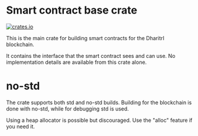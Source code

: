 # Smart contract base crate

[![crates.io](https://img.shields.io/crates/v/dharitri-sc.svg)](https://crates.io/crates/dharitri-sc) 

This is the main crate for building smart contracts for the DharitrI blockchain.

It contains the interface that the smart contract sees and can use. No implementation details are available from this crate alone.

# no-std

The crate supports both std and no-std builds. Building for the blockchain is done with no-std, while for debugging std is used.

Using a heap allocator is possible but discouraged. Use the "alloc" feature if you need it.
